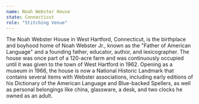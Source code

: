 ```yaml
---
name: Noah Webster House 
state: Connecticut 
role: "Stitching Venue"
---
```



The Noah Webster House in West Hartford, Connecticut, is the birthplace and boyhood home of Noah Webster Jr., known as the "Father of American Language" and a founding father, educator, author, and lexicographer. The house was once part of a 120-acre farm and was continuously occupied until it was given to the town of West Hartford in 1962. Opening as a museum in 1966, the house is now a National Historic Landmark that contains several items with Webster associations, including early editions of his Dictionary of the American Language and Blue-backed Spellers, as well as personal belongings like china, glassware, a desk, and two clocks he owned as an adult. 